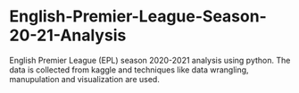 # English-Premier-League-Season-20-21-Analysis
English Premier League (EPL) season 2020-2021 analysis using python. The data is collected from kaggle and techniques like data wrangling, manupulation and visualization are used. 
